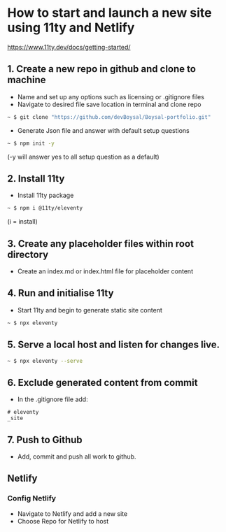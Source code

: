 # How to start and launch a new site using 11ty and Netlify
https://www.11ty.dev/docs/getting-started/

## 1. Create a new repo in github and clone to machine
- Name and set up any options such as licensing or .gitignore files
- Navigate to desired file save location in terminal and clone repo
```bash
~ $ git clone "https://github.com/devBoysal/Boysal-portfolio.git"
```
- Generate Json file and answer with default setup questions
```bash
~ $ npm init -y
```
(-y will answer yes to all setup question as a default)

## 2. Install 11ty
- Install 11ty package
```bash
~ $ npm i @11ty/eleventy
```
(i = install)

## 3. Create any placeholder files within root directory
- Create an index.md or index.html file for placeholder content

## 4. Run and initialise 11ty
- Start 11ty and begin to generate static site content
```bash
~ $ npx eleventy
```

## 5. Serve a local host and listen for changes live.
```bash
~ $ npx eleventy --serve
```

## 6. Exclude generated content from commit
- In the .gitignore file add:
```
# eleventy
_site
```
## 7. Push to Github
- Add, commit and push all work to github.

## Netlify

### Config Netlify
- Navigate to Netlify and add a new site
- Choose Repo for Netlify to host